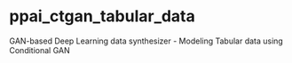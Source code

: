 # ppai_ctgan_tabular_data
GAN-based Deep Learning data synthesizer - Modeling Tabular data using Conditional GAN 
